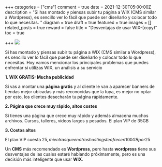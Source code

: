 +++
categories = ["cms"]
comment = true
date = 2021-12-30T05:00:00Z
description = "Si has montado y piensas subir tu página a WIX (CMS similar a Wordpress), es sencillo ver lo fácil que puede ser diseñarlo y colocar todo lo que necesitas. "
diagram = true
draft = true
featured = true
images = []
related_posts = true
reward = false
title = "Desventajas de usar WIX-(copy)"
toc = true

+++
![](https://dl.dropboxusercontent.com/s/teoqm3lojyzk8r8/desventajas-de-wix.jpg)

Si has montado y piensas subir tu página a WIX (CMS similar a Wordpress), es sencillo ver lo fácil que puede ser diseñarlo y colocar todo lo que necesitas. Hoy vamos mencionar los principales problemas que puedes enfrentar si utilizas WIX, un análisis a su servicio

**1. WIX GRATIS: Mucha publicidad**

Si vas a montar una **página gratis** y al cliente le van a aparecer banners de tiendas mejor ubicadas y más reconocidas que la tuya, es mejor no optar por esto, los clientes desecharán tu página rápidamente.

**2. Página que crece muy rápido, altos costes**

Si tienes una página que crece muy rápido y además almacena muchos archivos. Cursos, talleres, videos largos y pesados. El plan VIP de 35GB

**3. Costos altos**

El plan VIP cuesta 25$, mientras que en otros hostings te ofrecen 100GB por 25$

Un **CMS** más recomendado es **Wordpress**, pero hasta **wordpress** tiene sus desventajas de las cuales estaré hablando próximamente, pero es una decisión más inteligente que usar **WIX**.